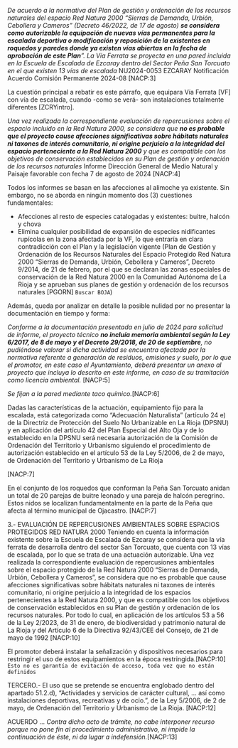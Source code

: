 *De acuerdo a la normativa del Plan de gestión y ordenación de los recursos naturales del espacio Red Natura 2000 “Sierras de Demanda, Urbión, Cebollera y Cameros” (Decreto 46/2022, de 17 de agosto) **se considera como autorizable la equipación de nuevas vías permanentes para la escalada deportiva o modificación y reposición de la existentes en roquedos y paredes donde ya existen vías abiertas en la fecha de aprobación de este Plan**”. La Vía Ferrata se proyecta en una pared incluida en la Escuela de Escalada de Ezcaray dentro del Sector Peña San Torcuato en el que existen 13 vías de escalada* NU2024-0053 EZCARAY Notificación Acuerdo Comisión Permanente 2024-08 [NACP:3]

La cuestión principal a rebatir es este párrafo, que equipara Vía Ferrata [VF] con vía de escalada, cuando -como se verá- son instalaciones totalmente diferentes [ZCRYintro].

*Una vez realizada la correspondiente evaluación de repercusiones sobre el espacio incluido en la Red Natura 2000, se considera que **no es probable que el proyecto cause afecciones significativas sobre hábitats naturales ni taxones de interés comunitario, ni origine perjuicio a la integridad del espacio perteneciente a la Red Natura 2000** y que es compatible con los objetivos de conservación establecidos en su Plan de gestión y ordenación de los recursos naturales* Informe Dirección General de Medio Natural y Paisaje favorable con fecha 7 de agosto de 2024 [NACP:4]

Todos los informes se basan en las afecciones al alimoche ya existente. Sin embargo, no se aborda en ningún momento dos (3) cuestiones fundamentales:

- Afecciones al resto de especies catalogadas y existentes: buitre, halcón y chova
- Elimina cualquier posibilidad de expansión de especies nidificantes rupícolas en la zona afectada por la VF, lo que entraría en clara contradicción con el Plan y la legislación vigente (Plan de Gestión y Ordenación de los Recursos Naturales del Espacio Protegido Red Natura 2000 “Sierras de Demanda, Urbión, Cebollera y Cameros”, Decreto 9/2014, de 21 de febrero, por el que se declaran las zonas especiales de conservación de la Red Natura 2000 en la Comunidad Autónoma de La Rioja y se aprueban sus planes de gestión y ordenación de los recursos naturales [PGORN] `Buscar BOJA`)

Además, queda por analizar en detalle la posible nulidad por no presentar la documentación en tiempo y forma:

*Conforme a la documentación presentada en julio de 2024 para solicitud de informe, el proyecto técnico **no incluía memoria ambiental según la Ley 6/2017, de 8 de mayo y el Decreto 29/2018, de 20 de septiembre**, no pudiéndose valorar si dicha actividad se encuentra afectada por la normativa referente a generación de residuos, emisiones y suelo, por lo que el promotor, en este caso el Ayuntamiento, deberá presentar un anexo al proyecto que incluya lo descrito en este informe, en caso de su tramitación como licencia ambiental.* [NACP:5]

*Se fijan a la pared mediante taco químico.*[NACP:6]


Dadas las características de la actuación, equipamiento fijo para la escalada, está categorizada como
“Adecuación Naturalista” (artículo 24 e) de la Directriz de Protección del Suelo No Urbanizable en La
Rioja (DPSNU) y en aplicación del artículo 42 del Plan Especial del Alto Oja y de lo establecido en la
DPSNU será necesaria autorización de la Comisión de Ordenación del Territorio y Urbanismo siguiendo
el procedimiento de autorización establecido en el artículo 53 de la Ley 5/2006, de 2 de mayo, de
Ordenación del Territorio y Urbanismo de La Rioja

[NACP:7]

En el conjunto de los roquedos que conforman la Peña San Torcuato anidan un total de 20 parejas de
buitre leonado y una pareja de halcón peregrino.
Estos nidos se localizan fundamentalmente en la parte de la Peña que afecta al término municipal de
Ojacastro. [NACP:7]

3.- EVALUACIÓN DE REPERCUSIONES AMBIENTALES SOBRE ESPACIOS PROTEGIDOS RED NATURA 2000
Teniendo en cuenta la información existente sobre la Escuela de Escalada de Ezcaray se considera que
la vía ferrata de desarrolla dentro del sector San Torcuato, que cuenta con 13 vías de escalada, por lo
que se trata de una actuación autorizable.
Una vez realizada la correspondiente evaluación de repercusiones ambientales sobre el espacio
protegido de la Red Natura 2000 “Sierras de Demanda, Urbión, Cebollera y Cameros”, se considera que
no es probable que cause afecciones significativas sobre hábitats naturales ni taxones de interés
comunitario, ni origine perjuicio a la integridad de los espacios pertenecientes a la Red Natura 2000, y
que es compatible con los objetivos de conservación establecidos en su Plan de gestión y ordenación de
los recursos naturales.
Por todo lo cual, en aplicación de los artículos 53 a 56 de la Ley 2/2023, de 31 de enero, de biodiversidad
y patrimonio natural de La Rioja y del Artículo 6 de la Directiva 92/43/CEE del Consejo, de 21 de mayo
de 1992 [NACP:10]

El promotor deberá instalar la señalización y dispositivos necesarios para restringir el uso de
estos equipamientos en la época restringida.[NACP:10] `Esto no es garantía de evitación de acceso, toda vez que no están definidos`

TERCERO.- El uso que se pretende se encuentra englobado dentro del apartado 51.2.d), “Actividades y
servicios de carácter cultural, … así como instalaciones deportivas, recreativas y de ocio.”, de la Ley 5/2006, de 2
de mayo, de Ordenación del Territorio y Urbanismo de La Rioja. [NACP:12]

ACUERDO
...
*Contra dicho acto de trámite, no cabe interponer recurso porque no pone fin al procedimiento administrativo, ni impide la continuación de éste, ni da lugar a indefensión.*[NACP:13]





